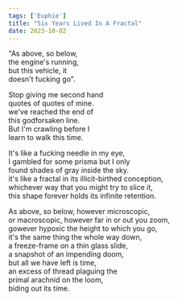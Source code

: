 ```yaml
---
tags: ['Euphie']
title: "Six Years Lived In A Fractal"
date: 2023-10-02
---
```


"As above, so below,  
the engine's running,  
but this vehicle, it  
doesn't fucking go".

Stop giving me second hand  
quotes of quotes of mine.  
we've reached the end of  
this godforsaken line.  
But I'm crawling before I  
learn to walk this time.

It's like a fucking needle in my eye,  
I gambled for some prisma but I only  
found shades of gray inside the sky.  
it's like a fractal in its illicit-birthed conception,  
whichever way that you might try to slice it,  
this shape forever holds its infinite retention.

As above, so below, however microscopic,  
or macroscopic, however far in or out you zoom,  
gowever hypoxic the height to which you go,  
it's the same thing the whole way down,  
a freeze-frame on a thin glass slide,  
a snapshot of an impending doom,  
but all we have left is time,  
an excess of thread plaguing the  
primal arachnid on the loom,  
biding out its time.
